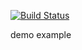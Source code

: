 [![Build Status](http://192.168.1.108:8080/api/badges/cpp/demo/status.svg)](http://192.168.1.108:8080/cpp/demo)

demo example
